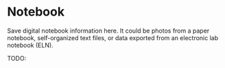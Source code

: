 # Notebook

Save digital notebook information here.
It could be photos from a paper notebook, self-organized text files, or data exported from an electronic lab notebook (ELN).

TODO:

